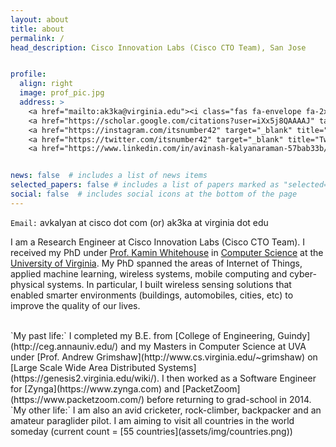 ```yaml
---
layout: about
title: about
permalink: /
head_description: Cisco Innovation Labs (Cisco CTO Team), San Jose


profile:
  align: right
  image: prof_pic.jpg
  address: >
    <a href="mailto:ak3ka@virginia.edu"><i class="fas fa-envelope fa-2x"></i></a>
    <a href="https://scholar.google.com/citations?user=iXx5j8QAAAAJ" target="_blank" title="Google Scholar"><i class="ai ai-google-scholar ai-2x"></i></a>
    <a href="https://instagram.com/itsnumber42" target="_blank" title="Instagram"><i class="fab fa-instagram fa-2x"></i></a>
    <a href="https://twitter.com/itsnumber42" target="_blank" title="Twitter"><i class="fab fa-twitter fa-2x"></i></a>
    <a href="https://www.linkedin.com/in/avinash-kalyanaraman-57bab33b/" target="_blank" title="LinkedIn"><i class="fab fa-linkedin fa-2x"></i></a>


news: false  # includes a list of news items
selected_papers: false # includes a list of papers marked as "selected={true}"
social: false  # includes social icons at the bottom of the page
---
```

`Email:` avkalyan at cisco dot com (or) ak3ka at virginia dot edu <br/>

I am a Research Engineer at Cisco Innovation Labs (Cisco CTO Team). I received my PhD under [Prof. Kamin Whitehouse](https://www.cs.virginia.edu/~whitehouse) in [Computer Science](https://www.cs.virginia.edu) at the [University of Virginia](https://www.virginia.edu). My PhD spanned the areas of Internet of Things, applied machine learning, wireless systems, mobile computing and cyber-physical systems. In particular, I built wireless sensing solutions that enabled smarter environments (buildings, automobiles, cities, etc) to improve the quality of our lives.

<br/>
`My past life:`
I completed my B.E. from [College of Engineering, Guindy](http://ceg.annauniv.edu/) and my Masters in Computer Science at UVA under [Prof. Andrew Grimshaw](http://www.cs.virginia.edu/~grimshaw) on [Large Scale Wide Area Distributed Systems](https://genesis2.virginia.edu/wiki/). I then worked as a Software Engineer for [Zynga](https://www.zynga.com) and [PacketZoom](https://www.packetzoom.com/) before returning to grad-school in 2014.

<br/>
`My other life:`
I am also an avid cricketer, rock-climber, backpacker and an amateur paraglider pilot. I am aiming to visit all countries in the world someday (current count = [55 countries](assets/img/countries.png)) 
